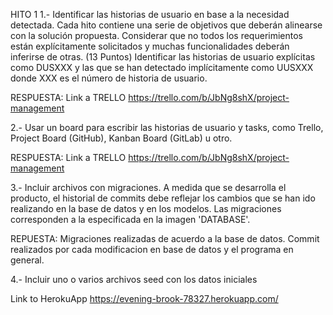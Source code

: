 HITO 1
1.- Identificar las historias de usuario en base a la necesidad detectada. Cada hito contiene una
serie de objetivos que deberán alinearse con la solución propuesta. Considerar que no todos
los  requerimientos  están  explícitamente  solicitados  y  muchas  funcionalidades  deberán
inferirse de otras. (13 Puntos) Identificar las historias de usuario explícitas como DUSXXX y
las que se han detectado implícitamente como UUSXXX donde XXX es el número de historia
de usuario.

RESPUESTA: Link a TRELLO https://trello.com/b/JbNg8shX/project-management

2.- Usar  un  board  para  escribir  las  historias  de  usuario  y  tasks,  como  Trello,  Project  Board
(GitHub), Kanban Board (GitLab) u otro.

RESPUESTA: Link a TRELLO https://trello.com/b/JbNg8shX/project-management

3.- Incluir  archivos  con  migraciones.  A  medida  que  se  desarrolla  el  producto,  el  historial  de
commits debe reflejar los cambios que se han ido realizando en la base de datos y en los
modelos. Las migraciones corresponden a la especificada en la imagen 'DATABASE'.

REPUESTA: Migraciones realizadas de acuerdo a la base de datos. Commit realizados por cada modificacion en base de datos 
y el programa en general.

4.- Incluir uno o varios archivos seed con los datos iniciales



Link to HerokuApp https://evening-brook-78327.herokuapp.com/
